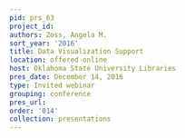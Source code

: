```yaml
---
pid: prs_63
project_id: 
authors: Zoss, Angela M.
sort_year: '2016'
title: Data Visualization Support
location: offered online
host: Oklahoma State University Libraries
pres_date: December 14, 2016
type: Invited webinar
grouping: conference
pres_url: 
order: '014'
collection: presentations
---
```

